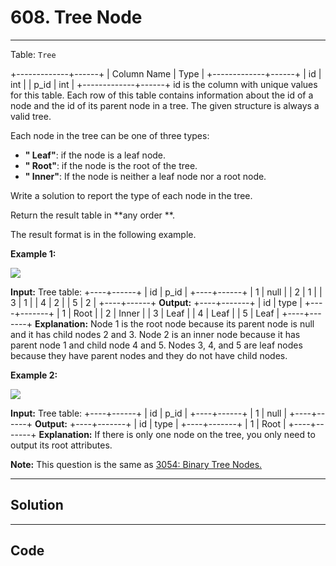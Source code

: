 # 608. Tree Node

---

Table: `Tree`


+-------------+------+
| Column Name | Type |
+-------------+------+
| id          | int  |
| p_id        | int  |
+-------------+------+
id is the column with unique values for this table.
Each row of this table contains information about the id of a node and the id of its parent node in a tree.
The given structure is always a valid tree.


 

Each node in the tree can be one of three types:

  * **" Leaf"**: if the node is a leaf node.
  * **" Root"**: if the node is the root of the tree.
  * **" Inner"**: If the node is neither a leaf node nor a root node.



Write a solution to report the type of each node in the tree.

Return the result table in **any order **.

The result format is in the following example.

 

**Example 1:**

![](https://assets.leetcode.com/uploads/2021/10/22/tree1.jpg)


**Input:** 
Tree table:
+----+------+
| id | p_id |
+----+------+
| 1  | null |
| 2  | 1    |
| 3  | 1    |
| 4  | 2    |
| 5  | 2    |
+----+------+
**Output:** 
+----+-------+
| id | type  |
+----+-------+
| 1  | Root  |
| 2  | Inner |
| 3  | Leaf  |
| 4  | Leaf  |
| 5  | Leaf  |
+----+-------+
**Explanation:** 
Node 1 is the root node because its parent node is null and it has child nodes 2 and 3.
Node 2 is an inner node because it has parent node 1 and child node 4 and 5.
Nodes 3, 4, and 5 are leaf nodes because they have parent nodes and they do not have child nodes.


**Example 2:**

![](https://assets.leetcode.com/uploads/2021/10/22/tree2.jpg)


**Input:** 
Tree table:
+----+------+
| id | p_id |
+----+------+
| 1  | null |
+----+------+
**Output:** 
+----+-------+
| id | type  |
+----+-------+
| 1  | Root  |
+----+-------+
**Explanation:** If there is only one node on the tree, you only need to output its root attributes.


 

**Note:** This question is the same as [ 3054: Binary Tree Nodes.](https://leetcode.com/problems/binary-tree-nodes/description/)

---

## Solution



---

## Code
```python


```